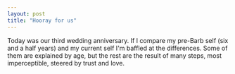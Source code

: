 ```yaml
---
layout: post
title: "Hooray for us"
---
```




Today was our third wedding anniversary. If I compare my pre-Barb self (six and a half years) and my current self I'm baffled at the differences. Some of them are explained by age, but the rest are the result of many steps, most imperceptible, steered by trust and love.


